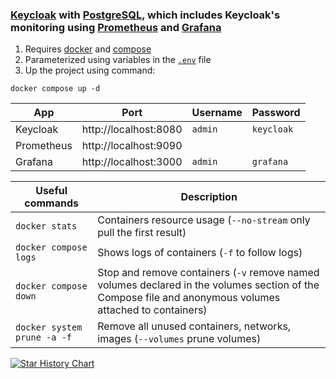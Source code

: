 ### [Keycloak](https://github.com/keycloak/keycloak) with [PostgreSQL](https://www.postgresql.org), which includes Keycloak's monitoring using [Prometheus](https://github.com/prometheus/prometheus) and [Grafana](https://github.com/grafana/grafana)

1. Requires [docker](https://docs.docker.com/get-docker/) and [compose](https://docs.docker.com/compose/install/)
2. Parameterized using variables in the [`.env`](.env) file
3. Up the project using command:
```
docker compose up -d
```

| App | Port | Username | Password
|-|-|-|-
| Keycloak | http://localhost:8080 | `admin` | `keycloak`
| Prometheus | http://localhost:9090 | |
| Grafana | http://localhost:3000 | `admin` | `grafana`

| Useful commands | Description
|-|-
| `docker stats` | Containers resource usage (`--no-stream` only pull the first result)
| `docker compose logs` | Shows logs of containers (`-f` to follow logs)
| `docker compose down` | Stop and remove containers (`-v` remove named volumes declared in the volumes section of the Compose file and anonymous volumes attached to containers)
| `docker system prune -a -f` | Remove all unused containers, networks, images (`--volumes` prune volumes)

<a href="https://star-history.com/#eabykov/keycloak-compose&Date">
 <picture>
   <source media="(prefers-color-scheme: dark)" srcset="https://api.star-history.com/svg?repos=eabykov/keycloak-compose&type=Date&theme=dark" />
   <source media="(prefers-color-scheme: light)" srcset="https://api.star-history.com/svg?repos=eabykov/keycloak-compose&type=Date" />
   <img alt="Star History Chart" src="https://api.star-history.com/svg?repos=eabykov/keycloak-compose&type=Date" />
 </picture>
</a>
